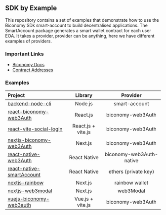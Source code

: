 ## SDK by Example

This repository contains a set of examples that demonstrate how to use the Biconomy SDk smart-account to build decentralised applications.
The SmartAccount package generates a smart wallet contract for each user EOA. It takes a provider, provider can be anything, here we have different examples of providers.

### Important Links

- [Biconomy Docs](https://docs.biconomy.io/sdk)
- [Contract Addresses](https://biconomy.gitbook.io/sdk/contracts/contract-addresses)

### Examples

| Project                                                 |      Library       |         Provider         |
| :------------------------------------------------------ | :----------------: | :----------------------: |
| [backend-node-cli](/backend-node)                       |      Node.js       |      smart-account       |
| [react-biconomy-web3Auth](/react-biconomy-web3Auth)     |      React.js      |    biconomy-web3Auth     |
| [react-vite-social-login](/react-vite-social-login)     | React.js + vite.js |    biconomy-web3Auth     |
| [nextjs-biconomy-web3Auth](/nextjs-biconomy-web3Auth)   |      Next.js       |    biconomy-web3Auth     |
| [react-native-web3Auth](/react-native-web3Auth)         |    React Native    | biconomy-web3Auth-native |
| [react-native-smartAccount](/react_native_smartAccount) |    React Native    |   ethers (private key)   |
| [nextjs-rainbow](/nextjs-rainbow)                       |      Next.js       |      rainbow wallet      |
| [nextjs-web3modal](/nextjs-web3modal)                   |      Next.js       |        web3Modal         |
| [vuejs-biconomy-web3auth](/vuejs-biconomy-web3auth)     |  Vue.js + vite.js  |    biconomy-web3Auth     |
